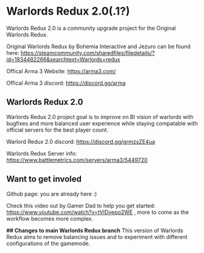 
# Warlords Redux 2.0(.1?)
Warlords Redux 2.0 is a community upgrade project for the Original Warlords Redux. 

Original Warlords Redux by Bohemia Interactive and Jezuro can be found here:
https://steamcommunity.com/sharedfiles/filedetails/?id=1834482266&searchtext=Warlords+redux

Offical Arma 3 Website: https://arma3.com/

Offical Arma 3 discord:  https://discord.gg/arma

## Warlords Redux 2.0 

Warlords Redux 2.0 project goal is to improve on BI vision of warlords with bugfixes and more balanced user experience while staying compatable with official servers for the best player count.

Warlord Redux 2.0 discord: https://discord.gg/grmzsZE4ua

Warlords Redux Server info: https://www.battlemetrics.com/servers/arma3/5449720

## Want to get involed  

Github page: you are already here :)

Check this video out by Gamer Dad to help you get started: https://www.youtube.com/watch?v=tVIDyepo2WE , more to come as the workflow becomes more complex.

**## Changes to main Warlords Redux branch**
This version of Warlords Redux aims to remove balancing issues and to experiment with different configurations of the gamemode.
